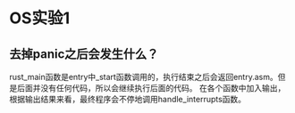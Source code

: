 # OS实验1

## 去掉panic之后会发生什么？
rust_main函数是entry中_start函数调用的，执行结束之后会返回entry.asm。但是后面并没有任何代码，所以会继续执行后面的代码。
在各个函数中加入输出，根据输出结果来看，最终程序会不停地调用handle_interrupts函数。